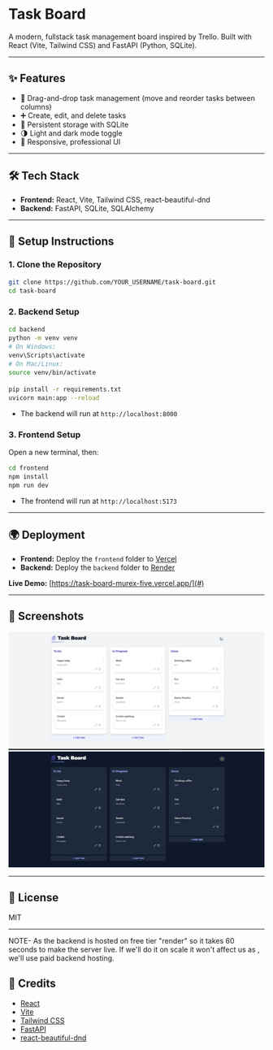 # Task Board

A modern, fullstack task management board inspired by Trello. Built with React (Vite, Tailwind CSS) and FastAPI (Python, SQLite).

---

## ✨ Features

- 📝 Drag-and-drop task management (move and reorder tasks between columns)
- ➕ Create, edit, and delete tasks
- 💾 Persistent storage with SQLite
- 🌗 Light and dark mode toggle
- 📱 Responsive, professional UI

---

## 🛠️ Tech Stack

- **Frontend:** React, Vite, Tailwind CSS, react-beautiful-dnd
- **Backend:** FastAPI, SQLite, SQLAlchemy

---

## 🚀 Setup Instructions

### 1. Clone the Repository

```bash
git clone https://github.com/YOUR_USERNAME/task-board.git
cd task-board
```

### 2. Backend Setup

```bash
cd backend
python -m venv venv
# On Windows:
venv\Scripts\activate
# On Mac/Linux:
source venv/bin/activate

pip install -r requirements.txt
uvicorn main:app --reload
```
- The backend will run at `http://localhost:8000`

### 3. Frontend Setup

Open a new terminal, then:

```bash
cd frontend
npm install
npm run dev
```
- The frontend will run at `http://localhost:5173`

---

## 🌍 Deployment

- **Frontend:** Deploy the `frontend` folder to [Vercel](https://vercel.com/)
- **Backend:** Deploy the `backend` folder to [Render](https://render.com/)

**Live Demo:** [https://task-board-murex-five.vercel.app/](#)

---

## 📸 Screenshots

![Task Board Screenshot](LightMode.jpg)
![Task Board Screenshot](DarkMode.jpg)

---

## 📄 License

MIT

---
NOTE- As the backend is hosted on free tier "render" so  it takes 60 seconds to make the server live. If we'll do it on scale it won't affect us as , we'll use paid backend hosting.

## 🙏 Credits

- [React](https://react.dev/)
- [Vite](https://vitejs.dev/)
- [Tailwind CSS](https://tailwindcss.com/)
- [FastAPI](https://fastapi.tiangolo.com/)
- [react-beautiful-dnd](https://github.com/atlassian/react-beautiful-dnd) 
